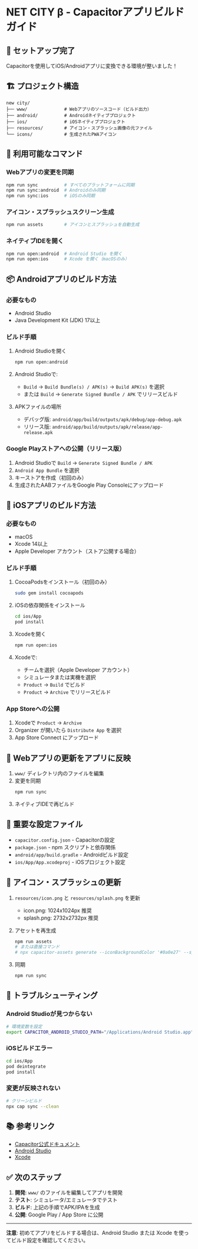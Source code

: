 # NET CITY β - Capacitorアプリビルドガイド

## 📱 セットアップ完了

Capacitorを使用してiOS/Androidアプリに変換できる環境が整いました！

## 🏗️ プロジェクト構造

```
new city/
├── www/              # Webアプリのソースコード（ビルド出力）
├── android/          # Androidネイティブプロジェクト
├── ios/              # iOSネイティブプロジェクト
├── resources/        # アイコン・スプラッシュ画像の元ファイル
└── icons/            # 生成されたPWAアイコン
```

## 🔧 利用可能なコマンド

### Webアプリの変更を同期
```bash
npm run sync          # すべてのプラットフォームに同期
npm run sync:android  # Androidのみ同期
npm run sync:ios      # iOSのみ同期
```

### アイコン・スプラッシュスクリーン生成
```bash
npm run assets        # アイコンとスプラッシュを自動生成
```

### ネイティブIDEを開く
```bash
npm run open:android  # Android Studio を開く
npm run open:ios      # Xcode を開く（macOSのみ）
```

## 📦 Androidアプリのビルド方法

### 必要なもの
- Android Studio
- Java Development Kit (JDK) 17以上

### ビルド手順
1. Android Studioを開く
   ```bash
   npm run open:android
   ```

2. Android Studioで:
   - `Build` → `Build Bundle(s) / APK(s)` → `Build APK(s)` を選択
   - または `Build` → `Generate Signed Bundle / APK` でリリースビルド

3. APKファイルの場所
   - デバッグ版: `android/app/build/outputs/apk/debug/app-debug.apk`
   - リリース版: `android/app/build/outputs/apk/release/app-release.apk`

### Google Playストアへの公開（リリース版）
1. Android Studioで `Build` → `Generate Signed Bundle / APK`
2. `Android App Bundle` を選択
3. キーストアを作成（初回のみ）
4. 生成されたAABファイルをGoogle Play Consoleにアップロード

## 🍎 iOSアプリのビルド方法

### 必要なもの
- macOS
- Xcode 14以上
- Apple Developer アカウント（ストア公開する場合）

### ビルド手順
1. CocoaPodsをインストール（初回のみ）
   ```bash
   sudo gem install cocoapods
   ```

2. iOSの依存関係をインストール
   ```bash
   cd ios/App
   pod install
   ```

3. Xcodeを開く
   ```bash
   npm run open:ios
   ```

4. Xcodeで:
   - チームを選択（Apple Developer アカウント）
   - シミュレータまたは実機を選択
   - `Product` → `Build` でビルド
   - `Product` → `Archive` でリリースビルド

### App Storeへの公開
1. Xcodeで `Product` → `Archive`
2. Organizer が開いたら `Distribute App` を選択
3. App Store Connect にアップロード

## 🔄 Webアプリの更新をアプリに反映

1. `www/` ディレクトリ内のファイルを編集
2. 変更を同期
   ```bash
   npm run sync
   ```
3. ネイティブIDEで再ビルド

## 📝 重要な設定ファイル

- `capacitor.config.json` - Capacitorの設定
- `package.json` - npm スクリプトと依存関係
- `android/app/build.gradle` - Androidビルド設定
- `ios/App/App.xcodeproj` - iOSプロジェクト設定

## 🎨 アイコン・スプラッシュの更新

1. `resources/icon.png` と `resources/splash.png` を更新
   - icon.png: 1024x1024px 推奨
   - splash.png: 2732x2732px 推奨

2. アセットを再生成
   ```bash
   npm run assets
   # または直接コマンド
   # npx capacitor-assets generate --iconBackgroundColor '#0a0e27' --splashBackgroundColor '#0a0e27'
   ```

3. 同期
   ```bash
   npm run sync
   ```

## 🐛 トラブルシューティング

### Android Studioが見つからない
```bash
# 環境変数を設定
export CAPACITOR_ANDROID_STUDIO_PATH="/Applications/Android Studio.app"
```

### iOSビルドエラー
```bash
cd ios/App
pod deintegrate
pod install
```

### 変更が反映されない
```bash
# クリーンビルド
npx cap sync --clean
```

## 📚 参考リンク

- [Capacitor公式ドキュメント](https://capacitorjs.com/docs)
- [Android Studio](https://developer.android.com/studio)
- [Xcode](https://developer.apple.com/xcode/)

## ✅ 次のステップ

1. **開発**: `www/` のファイルを編集してアプリを開発
2. **テスト**: シミュレータ/エミュレータでテスト
3. **ビルド**: 上記の手順でAPK/IPAを生成
4. **公開**: Google Play / App Store に公開

---

**注意**: 初めてアプリをビルドする場合は、Android Studio または Xcode を使ってビルド設定を確認してください。
